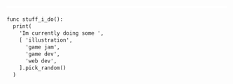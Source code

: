 <div>
  <!-- <itchio> -->
  &nbsp;&nbsp;
  <!-- <ko-fi> -->
</div>
<div align="center">
  <img src="yellow_stripes.svg" alt="yellow stripes"/>
</div>

```gdscript
func stuff_i_do():
  print(
    'Im currently doing some ',
    [ 'illustration',
      'game jam',
      'game dev',
      'web dev',
    ].pick_random()
  )
```
<!-- <ICONS> -->

</br>
</br>

<div align="right">
  <!-- <discord> -->
</div>
